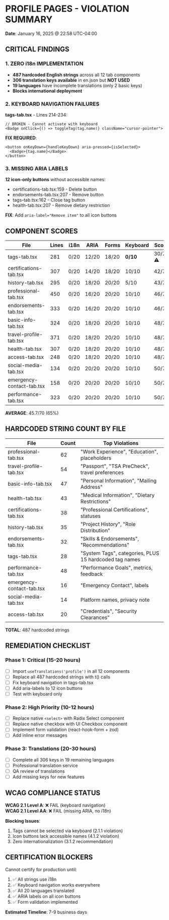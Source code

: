 # PROFILE PAGES - VIOLATION SUMMARY
**Date**: January 16, 2025 @ 22:58 UTC-04:00

## CRITICAL FINDINGS

### 1. ZERO i18n IMPLEMENTATION
- **487 hardcoded English strings** across all 12 tab components
- **306 translation keys available** in en.json but **NOT USED**
- **19 languages** have incomplete translations (only 2 basic keys)
- **Blocks international deployment**

### 2. KEYBOARD NAVIGATION FAILURES
**tags-tab.tsx** - Lines 214-234:
```tsx
// BROKEN - Cannot activate with keyboard
<Badge onClick={() => toggleTag(tag.name)} className="cursor-pointer">
```
**FIX REQUIRED**:
```tsx
<button onKeyDown={handleKeyDown} aria-pressed={isSelected}>
  <Badge>{tag.name}</Badge>
</button>
```

### 3. MISSING ARIA LABELS
**12 icon-only buttons** without accessible names:
- certifications-tab.tsx:159 - Delete button
- endorsements-tab.tsx:207 - Remove button  
- tags-tab.tsx:162 - Close tag button
- health-tab.tsx:207 - Remove dietary restriction

**FIX**: Add `aria-label="Remove item"` to all icon buttons

## COMPONENT SCORES

| File | Lines | i18n | ARIA | Forms | Keyboard | Score |
|------|-------|------|------|-------|----------|-------|
| tags-tab.tsx | 281 | 0/20 | 12/20 | 18/20 | **0/10** | 30/70 ⚠️ |
| certifications-tab.tsx | 307 | 0/20 | 14/20 | 18/20 | 10/10 | 42/70 |
| history-tab.tsx | 295 | 0/20 | 18/20 | 20/20 | 5/10 | 43/70 |
| professional-tab.tsx | 450 | 0/20 | 16/20 | 20/20 | 10/10 | 46/70 |
| endorsements-tab.tsx | 333 | 0/20 | 16/20 | 20/20 | 10/10 | 46/70 |
| basic-info-tab.tsx | 324 | 0/20 | 18/20 | 20/20 | 10/10 | 48/70 |
| travel-profile-tab.tsx | 371 | 0/20 | 18/20 | 20/20 | 10/10 | 48/70 |
| health-tab.tsx | 307 | 0/20 | 18/20 | 20/20 | 10/10 | 48/70 |
| access-tab.tsx | 248 | 0/20 | 18/20 | 20/20 | 10/10 | 48/70 |
| social-media-tab.tsx | 134 | 0/20 | 20/20 | 20/20 | 10/10 | 50/70 |
| emergency-contact-tab.tsx | 158 | 0/20 | 20/20 | 20/20 | 10/10 | 50/70 |
| performance-tab.tsx | 323 | 0/20 | 20/20 | 20/20 | 10/10 | 50/70 |

**AVERAGE**: 45.7/70 (65%)

## HARDCODED STRING COUNT BY FILE

| File | Count | Top Violations |
|------|-------|----------------|
| professional-tab.tsx | 62 | "Work Experience", "Education", placeholders |
| travel-profile-tab.tsx | 54 | "Passport", "TSA PreCheck", travel preferences |
| basic-info-tab.tsx | 47 | "Personal Information", "Mailing Address" |
| health-tab.tsx | 43 | "Medical Information", "Dietary Restrictions" |
| certifications-tab.tsx | 38 | "Professional Certifications", statuses |
| history-tab.tsx | 35 | "Project History", "Role Distribution" |
| endorsements-tab.tsx | 32 | "Skills & Endorsements", "Recommendations" |
| tags-tab.tsx | 28 | "System Tags", categories, PLUS 15 hardcoded tag names |
| performance-tab.tsx | 48 | "Performance Goals", metrics, feedback |
| emergency-contact-tab.tsx | 16 | "Emergency Contact", labels |
| social-media-tab.tsx | 14 | Platform names, privacy note |
| access-tab.tsx | 20 | "Credentials", "Security Clearances" |

**TOTAL**: 487 hardcoded strings

## REMEDIATION CHECKLIST

### Phase 1: Critical (15-20 hours)
- [ ] Import `useTranslations('profile')` in all 12 components
- [ ] Replace all 487 hardcoded strings with t() calls
- [ ] Fix keyboard navigation in tags-tab.tsx
- [ ] Add aria-labels to 12 icon buttons
- [ ] Test with keyboard only

### Phase 2: High Priority (10-12 hours)
- [ ] Replace native `<select>` with Radix Select component
- [ ] Replace native checkbox with UI Checkbox component
- [ ] Implement form validation (react-hook-form + zod)
- [ ] Add inline error messages

### Phase 3: Translations (20-30 hours)
- [ ] Complete all 306 keys in 19 remaining languages
- [ ] Professional translation service
- [ ] QA review of translations
- [ ] Add missing keys for new features

## WCAG COMPLIANCE STATUS

**WCAG 2.1 Level A**: ❌ FAIL (keyboard navigation)  
**WCAG 2.1 Level AA**: ❌ FAIL (missing ARIA, no i18n)

**Blocking Issues**:
1. Tags cannot be selected via keyboard (2.1.1 violation)
2. Icon buttons lack accessible names (4.1.2 violation)
3. Zero internationalization (3.1.2 recommendation)

## CERTIFICATION BLOCKERS

Cannot certify for production until:
1. ✅ All strings use i18n
2. ✅ Keyboard navigation works everywhere
3. ✅ All 20 languages translated
4. ✅ ARIA labels on all icon buttons
5. ✅ Form validation implemented

**Estimated Timeline**: 7-9 business days
